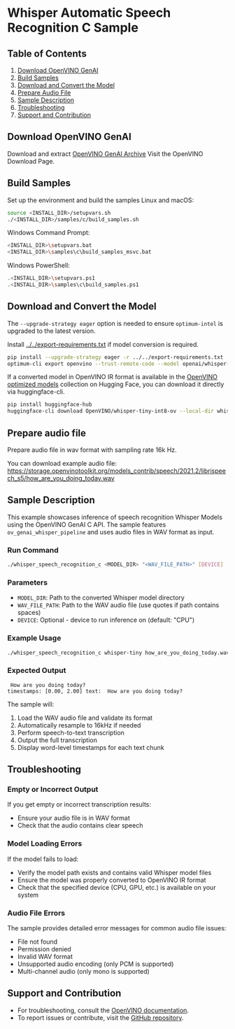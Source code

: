 # Whisper Automatic Speech Recognition C Sample

## Table of Contents

1. [Download OpenVINO GenAI](#download-openvino-genai)
2. [Build Samples](#build-samples)
3. [Download and Convert the Model](#download-and-convert-the-model)
4. [Prepare Audio File](#prepare-audio-file)
5. [Sample Description](#sample-description)
6. [Troubleshooting](#troubleshooting)
7. [Support and Contribution](#support-and-contribution)

## Download OpenVINO GenAI

Download and extract [OpenVINO GenAI Archive](https://www.intel.com/content/www/us/en/developer/tools/openvino-toolkit/download.html?PACKAGE=OPENVINO_GENAI&VERSION=NIGHTLY&OP_SYSTEM=WINDOWS&DISTRIBUTION=ARCHIVE) Visit the OpenVINO Download Page.

## Build Samples

Set up the environment and build the samples Linux and macOS:

```sh
source <INSTALL_DIR>/setupvars.sh
./<INSTALL_DIR>/samples/c/build_samples.sh
```

Windows Command Prompt:

```sh
<INSTALL_DIR>\setupvars.bat
<INSTALL_DIR>\samples\c\build_samples_msvc.bat
```

Windows PowerShell:

```sh
.<INSTALL_DIR>\setupvars.ps1
.<INSTALL_DIR>\samples\c\build_samples.ps1
```

## Download and Convert the Model

The `--upgrade-strategy eager` option is needed to ensure `optimum-intel` is upgraded to the latest version.

Install [../../export-requirements.txt](../../export-requirements.txt) if model conversion is required.

```sh
pip install --upgrade-strategy eager -r ../../export-requirements.txt
optimum-cli export openvino --trust-remote-code --model openai/whisper-tiny whisper-tiny
```

If a converted model in OpenVINO IR format is available in the [OpenVINO optimized models](https://huggingface.co/OpenVINO) collection on Hugging Face, you can download it directly via huggingface-cli.

```sh
pip install huggingface-hub
huggingface-cli download OpenVINO/whisper-tiny-int8-ov --local-dir whisper-tiny-int8-ov
```

## Prepare audio file

Prepare audio file in wav format with sampling rate 16k Hz.

You can download example audio file: https://storage.openvinotoolkit.org/models_contrib/speech/2021.2/librispeech_s5/how_are_you_doing_today.wav

## Sample Description

This example showcases inference of speech recognition Whisper Models using the OpenVINO GenAI C API. The sample features `ov_genai_whisper_pipeline` and uses audio files in WAV format as input.

### Run Command

```sh
./whisper_speech_recognition_c <MODEL_DIR> "<WAV_FILE_PATH>" [DEVICE]
```

### Parameters

- `MODEL_DIR`: Path to the converted Whisper model directory
- `WAV_FILE_PATH`: Path to the WAV audio file (use quotes if path contains spaces)
- `DEVICE`: Optional - device to run inference on (default: "CPU")

### Example Usage

```sh
./whisper_speech_recognition_c whisper-tiny how_are_you_doing_today.wav
```

### Expected Output

```text
 How are you doing today?
timestamps: [0.00, 2.00] text:  How are you doing today?
```

The sample will:

1. Load the WAV audio file and validate its format
2. Automatically resample to 16kHz if needed
3. Perform speech-to-text transcription
4. Output the full transcription
5. Display word-level timestamps for each text chunk

## Troubleshooting

### Empty or Incorrect Output

If you get empty or incorrect transcription results:

- Ensure your audio file is in WAV format
- Check that the audio contains clear speech

### Model Loading Errors

If the model fails to load:

- Verify the model path exists and contains valid Whisper model files
- Ensure the model was properly converted to OpenVINO IR format
- Check that the specified device (CPU, GPU, etc.) is available on your system

### Audio File Errors

The sample provides detailed error messages for common audio file issues:

- File not found
- Permission denied
- Invalid WAV format
- Unsupported audio encoding (only PCM is supported)
- Multi-channel audio (only mono is supported)


## Support and Contribution
- For troubleshooting, consult the [OpenVINO documentation](https://docs.openvino.ai).
- To report issues or contribute, visit the [GitHub repository](https://github.com/openvinotoolkit/openvino.genai).
